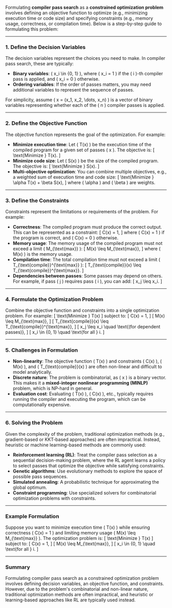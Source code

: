 Formulating **compiler pass search** as a **constrained optimization problem** involves defining an objective function to optimize (e.g., minimizing execution time or code size) and specifying constraints (e.g., memory usage, correctness, or compilation time). Below is a step-by-step guide to formulating this problem:

---

### 1. **Define the Decision Variables**
The decision variables represent the choices you need to make. In compiler pass search, these are typically:
- **Binary variables**: \( x_i \in \{0, 1\} \), where \( x_i = 1 \) if the \( i \)-th compiler pass is applied, and \( x_i = 0 \) otherwise.
- **Ordering variables**: If the order of passes matters, you may need additional variables to represent the sequence of passes.

For simplicity, assume \( x = (x_1, x_2, \dots, x_n) \) is a vector of binary variables representing whether each of the \( n \) compiler passes is applied.

---

### 2. **Define the Objective Function**
The objective function represents the goal of the optimization. For example:
- **Minimize execution time**: Let \( T(x) \) be the execution time of the compiled program for a given set of passes \( x \). The objective is:
  \[
  \text{Minimize } T(x).
  \]
- **Minimize code size**: Let \( S(x) \) be the size of the compiled program. The objective is:
  \[
  \text{Minimize } S(x).
  \]
- **Multi-objective optimization**: You can combine multiple objectives, e.g., a weighted sum of execution time and code size:
  \[
  \text{Minimize } \alpha T(x) + \beta S(x),
  \]
  where \( \alpha \) and \( \beta \) are weights.

---

### 3. **Define the Constraints**
Constraints represent the limitations or requirements of the problem. For example:
- **Correctness**: The compiled program must produce the correct output. This can be represented as a constraint:
  \[
  C(x) = 1,
  \]
  where \( C(x) = 1 \) if the program is correct, and \( C(x) = 0 \) otherwise.
- **Memory usage**: The memory usage of the compiled program must not exceed a limit \( M_{\text{max}} \):
  \[
  M(x) \leq M_{\text{max}},
  \]
  where \( M(x) \) is the memory usage.
- **Compilation time**: The total compilation time must not exceed a limit \( T_{\text{compile}}^{\text{max}} \):
  \[
  T_{\text{compile}}(x) \leq T_{\text{compile}}^{\text{max}}.
  \]
- **Dependencies between passes**: Some passes may depend on others. For example, if pass \( j \) requires pass \( i \), you can add:
  \[
  x_j \leq x_i.
  \]

---

### 4. **Formulate the Optimization Problem**
Combine the objective function and constraints into a single optimization problem. For example:
\[
\text{Minimize } T(x)
\]
subject to:
\[
C(x) = 1,
\]
\[
M(x) \leq M_{\text{max}},
\]
\[
T_{\text{compile}}(x) \leq T_{\text{compile}}^{\text{max}},
\]
\[
x_j \leq x_i \quad \text{(for dependent passes)},
\]
\[
x_i \in \{0, 1\} \quad \text{for all } i.
\]

---

### 5. **Challenges in Formulation**
- **Non-linearity**: The objective function \( T(x) \) and constraints \( C(x) \), \( M(x) \), and \( T_{\text{compile}}(x) \) are often non-linear and difficult to model analytically.
- **Discrete nature**: The problem is combinatorial, as \( x \) is a binary vector. This makes it a **mixed-integer nonlinear programming (MINLP)** problem, which is NP-hard in general.
- **Evaluation cost**: Evaluating \( T(x) \), \( C(x) \), etc., typically requires running the compiler and executing the program, which can be computationally expensive.

---

### 6. **Solving the Problem**
Given the complexity of the problem, traditional optimization methods (e.g., gradient-based or KKT-based approaches) are often impractical. Instead, heuristic or machine learning-based methods are commonly used:
- **Reinforcement learning (RL)**: Treat the compiler pass selection as a sequential decision-making problem, where the RL agent learns a policy to select passes that optimize the objective while satisfying constraints.
- **Genetic algorithms**: Use evolutionary methods to explore the space of possible pass sequences.
- **Simulated annealing**: A probabilistic technique for approximating the global optimum.
- **Constraint programming**: Use specialized solvers for combinatorial optimization problems with constraints.

---

### Example Formulation
Suppose you want to minimize execution time \( T(x) \) while ensuring correctness \( C(x) = 1 \) and limiting memory usage \( M(x) \leq M_{\text{max}} \). The optimization problem is:
\[
\text{Minimize } T(x)
\]
subject to:
\[
C(x) = 1,
\]
\[
M(x) \leq M_{\text{max}},
\]
\[
x_i \in \{0, 1\} \quad \text{for all } i.
\]

---

### Summary
Formulating compiler pass search as a constrained optimization problem involves defining decision variables, an objective function, and constraints. However, due to the problem's combinatorial and non-linear nature, traditional optimization methods are often impractical, and heuristic or learning-based approaches like RL are typically used instead.
